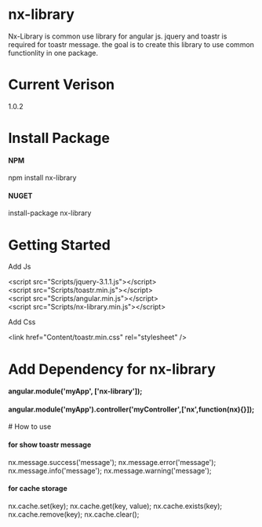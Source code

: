 # nx-library
Nx-Library is common use library for angular js. jquery and toastr is required for toastr message. the goal is to create this library
to use common functionlity in one package.

# Current Verison
1.0.2

# Install Package
 <h4>NPM</h4>
  npm install nx-library
 <h4>NUGET</h4>
  install-package nx-library
  
# Getting Started
<p>Add Js</p>
  &lt;script src=&quot;Scripts/jquery-3.1.1.js&quot;&gt;&lt;/script&gt;<br/>    
  &lt;script src=&quot;Scripts/toastr.min.js&quot;&gt;&lt;/script&gt;<br/> 
  &lt;script src=&quot;Scripts/angular.min.js&quot;&gt;&lt;/script&gt;<br/> 
  &lt;script src=&quot;Scripts/nx-library.min.js&quot;&gt;&lt;/script&gt;<br/> 
<p>Add Css</p>
  &lt;link href=&quot;Content/toastr.min.css&quot; rel=&quot;stylesheet&quot; /&gt;<br/>
  
# Add Dependency for nx-library
  <h4>angular.module('myApp', ['nx-library']);</h4>
  <h4>angular.module('myApp').controller('myController',['nx',function(nx){}]);</h4>
# How to use
  <h4>for show toastr message</h4>
  nx.message.success('message'); 
  nx.message.error('message'); 
  nx.message.info('message'); 
  nx.message.warning('message'); 
  
  <h4>for cache storage</h4>
  nx.cache.set(key); 
  nx.cache.get(key, value); 
  nx.cache.exists(key); 
  nx.cache.remove(key); 
  nx.cache.clear(); 
  
  
  
